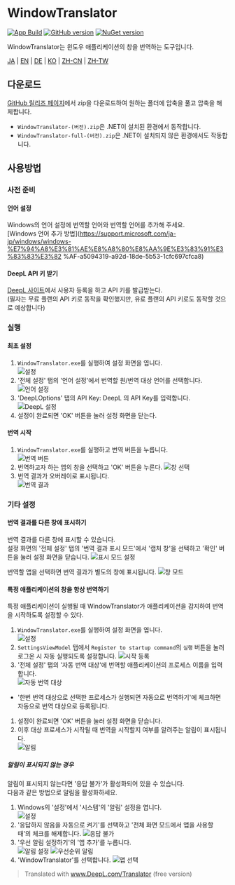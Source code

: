 # WindowTranslator

[![App Build](https://github.com/Freeesia/WindowTranslator/actions/workflows/dotnet-desktop.yml/badge.svg)](https://github.com/Freeesia/WindowTranslator/actions/workflows/dotnet-desktop.yml)
[![GitHub version](https://badge.fury.io/gh/Freeesia%2FWindowTranslator.svg)](https://badge.fury.io/gh/Freeesia%2FWindowTranslator)
[![NuGet version](https://badge.fury.io/nu/WindowTranslator.Abstractions.svg)](https://badge.fury.io/nu/WindowTranslator.Abstractions )

WindowTranslator는 윈도우 애플리케이션의 창을 번역하는 도구입니다.

[JA](README.md) | [EN](./README.en.md) | [DE](./README.zh.md) | [KO](./README.ko.md) | [ZH-CN](./README.zh-cn.md) | [ZH-TW](./README.zh-tw.md)

## 다운로드

[GitHub 릴리즈 페이지](https://github.com/Freeesia/WindowTranslator/releases/latest)에서 zip을 다운로드하여 원하는 폴더에 압축을 풀고 압축을 해제합니다.

* `WindowTranslator-(버전).zip`은 .NET이 설치된 환경에서 동작합니다.
* `WindowTranslator-full-(버전).zip`은 .NET이 설치되지 않은 환경에서도 작동합니다.

## 사용방법

### 사전 준비

#### 언어 설정

Windows의 언어 설정에 번역할 언어와 번역할 언어를 추가해 주세요.   
[Windows 언어 추가 방법](https://support.microsoft.com/ja-jp/windows/windows-%E7%94%A8%E3%81%AE%E8%A8%80%E8%AA%9E%E3%83%91%E3%83%83%E3%82 %AF-a5094319-a92d-18de-5b53-1cfc697cfca8)   

#### DeepL API 키 받기

[DeepL 사이트](https://www.deepl.com/ja/pro-api)에서 사용자 등록을 하고 API 키를 발급받는다.  
(필자는 무료 플랜의 API 키로 동작을 확인했지만, 유료 플랜의 API 키로도 동작할 것으로 예상합니다)

### 실행

#### 최초 설정

1. `WindowTranslator.exe`를 실행하여 설정 화면을 엽니다.  
  ![설정](images/settings.png)
2. '전체 설정' 탭의 '언어 설정'에서 번역할 원/번역 대상 언어를 선택합니다.  
  ![언어 설정](images/language.png)
3. 'DeepLOptions' 탭의 API Key: DeepL 의 API Key를 입력합니다.
  ![DeepL 설정](images/deepl.png)
1. 설정이 완료되면 'OK' 버튼을 눌러 설정 화면을 닫는다.

#### 번역 시작

1. `WindowTranslator.exe`를 실행하고 번역 버튼을 누릅니다.  
  ![번역 버튼](images/translate.png)
2. 번역하고자 하는 앱의 창을 선택하고 'OK' 버튼을 누른다.
  ![창 선택](images/select.png)
3. 번역 결과가 오버레이로 표시됩니다.  
  ![번역 결과](images/result.png)

### 기타 설정

#### 번역 결과를 다른 창에 표시하기

번역 결과를 다른 창에 표시할 수 있습니다.  
설정 화면의 '전체 설정' 탭의 '번역 결과 표시 모드'에서 '캡처 창'을 선택하고 '확인' 버튼을 눌러 설정 화면을 닫습니다.
![표시 모드 설정](images/settings_window.png)

번역할 앱을 선택하면 번역 결과가 별도의 창에 표시됩니다.
![창 모드](images/window_mode.png)

#### 특정 애플리케이션의 창을 항상 번역하기

특정 애플리케이션이 실행될 때 WindowTranslator가 애플리케이션을 감지하여 번역을 시작하도록 설정할 수 있다.

1. `WindowTranslator.exe`를 실행하여 설정 화면을 엽니다.  
  ![설정](images/settings.png)
1. `SettingsViewModel` 탭에서 `Register to startup command`의 `실행` 버튼을 눌러 로그온 시 자동 실행되도록 설정합니다.
  ![시작 등록](images/startup.png)
1. '전체 설정' 탭의 '자동 번역 대상'에 번역할 애플리케이션의 프로세스 이름을 입력합니다.  
  ![자동 번역 대상](images/always_translate.png)
  * '한번 번역 대상으로 선택한 프로세스가 실행되면 자동으로 번역하기'에 체크하면 자동으로 번역 대상으로 등록됩니다.
1. 설정이 완료되면 'OK' 버튼을 눌러 설정 화면을 닫습니다.
2. 이후 대상 프로세스가 시작될 때 번역을 시작할지 여부를 알려주는 알림이 표시됩니다.  
  ![알림](images/notify.png)

##### 알림이 표시되지 않는 경우

알림이 표시되지 않는다면 '응답 불가'가 활성화되어 있을 수 있습니다.  
다음과 같은 방법으로 알림을 활성화하세요.

1. Windows의 '설정'에서 '시스템'의 '알림' 설정을 엽니다.  
 ![설정](images/win_settings.png)
1. '응답하지 않음을 자동으로 켜기'를 선택하고 '전체 화면 모드에서 앱을 사용할 때'의 체크를 해제합니다.
  ![응답 불가](images/full.png)
1. '우선 알림 설정하기'의 '앱 추가'를 누릅니다.  
 ![알림 설정](images/notification.png)
 ![우선순위 알림](images/priority.png)
1. 'WindowTranslator'를 선택합니다.
  ![앱 선택](images/select_app.png)


> Translated with www.DeepL.com/Translator (free version)